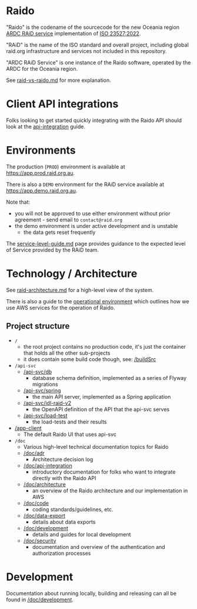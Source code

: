 # Raido

"Raido" is the codename of the sourcecode for the new Oceania region 
[ARDC RAiD service](https://raid.org.au) implementation of 
[ISO 23527:2022](https://www.iso.org/standard/75931.html).

"RAiD" is the name of the ISO standard and overall project, including global
raid.org infrastructure and services not included in this repository.

"ARDC RAiD Service" is one instance of the Raido software, operated by the 
ARDC for the Oceania region.

See [raid-vs-raido.md](/doc/raid-vs-raido.md) for more explanation.


# Client API integrations

Folks looking to get started quickly integrating with the Raido API should
look at the [api-integration](/doc/api-integration/readme.md) guide.


# Environments

The production (`PROD`) environment is available at 
https://app.prod.raid.org.au.

There is also a `DEMO` environment for the RAiD service available at 
https://app.demo.raid.org.au.

Note that:
* you will not be approved to use either environment without prior
  agreement - send email to `contact@raid.org`
* the demo environment is under active development and is unstable 
  * the data gets reset frequently  

The [service-level-guide.md](/doc/service-level-guide.md) page provides guidance
to the expected level of Service provided by the RAiD team.


# Technology / Architecture

See [raid-architecture.md](./doc/architecture/raid-architecture.md) for a 
high-level view of the system.

There is also a guide to the 
[operational environment](/doc/architecture/environment/operational-environment.md) 
which outlines how we use AWS services for the operation of Raido.


## Project structure

* `/`
  * the root project contains no production code, it's just the container that
  holds all the other sub-projects
  * it does contain some build code though, see: [/buildSrc](./buildSrc)
* `/api-svc`
  * [/api-svc/db](/api-svc/db)
    * database schema definition, implemented as a series of Flyway migrations
  * [/api-svc/spring](/api-svc/spring) 
    * the main API server, implemented as a Spring application
  * [/api-svc/idl-raid-v2](./api-svc/idl-raid-v2/src/readme.md)
    * the OpenAPI definition of the API that the api-svc serves
  * [/api-svc/load-test](./api-svc/load-test/readme.md)
    * the load-tests and their results 
* [/app-client](/app-client/readme.md)
  * The default Raido UI that uses api-svc 
* `/doc`
  * Various high-level technical documentation topics for Raido
  * [/doc/adr](/doc/adr/readme.md) 
    * Architecture decision log
  * [/doc/api-integration](/doc/api-integration/readme.md)
    * introductory documentation for folks who want to integrate directly with
    the Raido API
  * [/doc/architecture](/doc/architecture/raid-architecture.md)
    * an overview of the Raido architecture and our implementation in AWS
  * [/doc/code](/doc/code/readme.md)
    * coding standards/guidelines, etc.
  * [/doc/data-export](/doc/data-export/readme.md)
    * details about data exports
  * [/doc/development](/doc/development/readme.md)
    * details and guides for local development
  * [/doc/security](/doc/security/readme.md)
    * documentation and overview of the authentication and authorization 
    processes

# Development

Documentation about running locally, building and releasing can all be found
in [/doc/development](/doc/development). 

